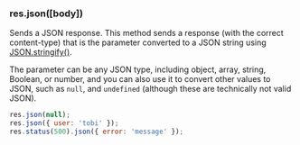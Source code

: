 <h3 id='res.json'>res.json([body])<span class="avaibility"></span> <span class="deprecated"></span></h3>

Sends a JSON response. This method sends a response (with the correct content-type) that is the parameter converted to a 
JSON string using [JSON.stringify()](https://developer.mozilla.org/en-US/docs/Web/JavaScript/Reference/Global_Objects/JSON/stringify).

The parameter can be any JSON type, including object, array, string, Boolean, or number,
and you can also use it to convert other values to JSON, such as `null`, and `undefined` 
(although these are technically not valid JSON).

```js
res.json(null);
res.json({ user: 'tobi' });
res.status(500).json({ error: 'message' });
```
